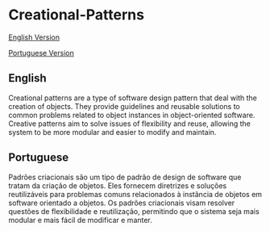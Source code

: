 # Creational-Patterns
[English Version](#english)

[Portuguese Version](#portuguese) 
## English
Creational patterns are a type of software design pattern that deal with the creation of objects. 
They provide guidelines and reusable solutions to common problems related to object instances in object-oriented software.
Creative patterns aim to solve issues of flexibility and reuse, allowing the system to be more modular and easier to modify and maintain.

## Portuguese
Padrões criacionais são um tipo de padrão de design de software que tratam da criação de objetos. 
Eles fornecem diretrizes e soluções reutilizáveis para problemas comuns relacionados à instância de objetos em software orientado a objetos.
Os padrões criacionais visam resolver questões de flexibilidade e reutilização, permitindo que o sistema seja mais modular e mais fácil de modificar e manter.